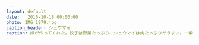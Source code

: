 ```yaml
---
layout: default
date:   2015-10-18 00:00:00
photo: IMG_1979.jpg
caption_header: シュウマイ
caption: 嫁が作ってくれた。餃子は野菜たっぷり、シュウマイは肉たっぷりがうまい。一瞬で全部食べてしまった。
---
```


